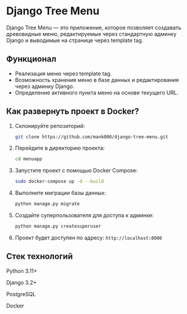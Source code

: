 # Django Tree Menu

Django Tree Menu — это приложение, которое позволяет создавать древовидные меню, редактируемые через стандартную админку Django и выводимые на странице через template tag.

## Функционал

- Реализация меню через template tag.
- Возможность хранения меню в базе данных и редактирования через админку Django.
- Определение активного пункта меню на основе текущего URL.

## Как развернуть проект в Docker?

1. Склонируйте репозиторий:
    ```bash
    git clone https://github.com/mank000/django-tree-menu.git
    ```

2. Перейдите в директорию проекта:
    ```bash
    cd menuapp
    ```

4. Запустите проект с помощью Docker Compose:
    ```bash
    sudo docker-compose up -d --build
    ```

5. Выполните миграции базы данных:
    ```bash
    python manage.py migrate
    ```

6. Создайте суперпользователя для доступа к админке:
    ```bash
   python manage.py createsuperuser
    ```

7. Проект будет доступен по адресу: `http://localhost:8000`

## Стек технологий
Python 3.11+

Django 3.2+

PostgreSQL

Docker
